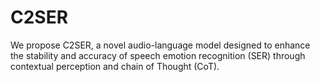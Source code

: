 # C2SER
We propose C2SER, a novel audio-language model designed to enhance the stability and accuracy of speech emotion recognition (SER) through contextual perception and chain of Thought (CoT).
